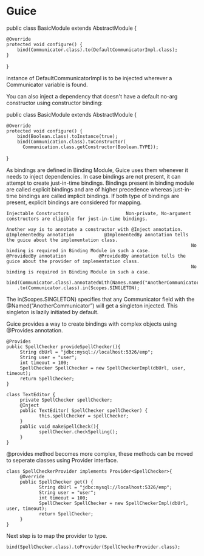 # Guice

public class BasicModule extends AbstractModule {
 
    @Override
    protected void configure() {
        bind(Communicator.class).to(DefaultCommunicatorImpl.class);
    }
}

instance of DefaultCommunicatorImpl is to be injected wherever a Communicator variable is found.

You can also inject a dependency that doesn't have a default no-arg constructor using constructor binding:

public class BasicModule extends AbstractModule {
 
    @Override
    protected void configure() {
        bind(Boolean.class).toInstance(true);
        bind(Communication.class).toConstructor(
          Communication.class.getConstructor(Boolean.TYPE));
}

As bindings are defined in Binding Module, Guice uses them whenever it needs to inject dependencies. In case bindings are not present, it can attempt to create just-in-time bindings. Bindings present in binding module are called explicit bindings and are of higher precedence whereas just-in-time bindings are called implicit bindings. If both type of bindings are present, explicit bindings are considered for mapping.

	Injectable Constructors						Non-private, No-argument constructors are eligible for just-in-time bindings. 
																		Another way is to annotate a constructor with @Inject annotation.
	@ImplementedBy annotation	        @ImplementedBy annotation tells the guice about the implementation class. 
																		No binding is required in Binding Module in such a case.
	@ProvidedBy annotation	          @ProvidedBy annotation tells the guice about the provider of implementation class. 
																		No binding is required in Binding Module in such a case.

	bind(Communicator.class).annotatedWith(Names.named("AnotherCommunicator"))
		.to(Communicator.class).in(Scopes.SINGLETON);
  
The in(Scopes.SINGLETON) specifies that any Communicator field with the @Named(“AnotherCommunicator”) 
will get a singleton injected. This singleton is lazily initiated by default.

Guice provides a way to create bindings with complex objects using @Provides annotation.

	@Provides
	public SpellChecker provideSpellChecker(){
		 String dbUrl = "jdbc:mysql://localhost:5326/emp";
		 String user = "user";
		 int timeout = 100;
		 SpellChecker SpellChecker = new SpellCheckerImpl(dbUrl, user, timeout);
		 return SpellChecker;
	}

	class TextEditor {
		 private SpellChecker spellChecker;
		 @Inject
		 public TextEditor( SpellChecker spellChecker) {
				this.spellChecker = spellChecker;
		 }
		 public void makeSpellCheck(){
				spellChecker.checkSpelling();
		 } 
	}

@provides method becomes more complex, these methods can be moved to seperate classes using Provider interface.

	class SpellCheckerProvider implements Provider<SpellChecker>{
		 @Override
		 public SpellChecker get() {
				String dbUrl = "jdbc:mysql://localhost:5326/emp";
				String user = "user";
				int timeout = 100;
				SpellChecker SpellChecker = new SpellCheckerImpl(dbUrl, user, timeout);
				return SpellChecker;
		 } 
	}
Next step is to map the provider to type.

	bind(SpellChecker.class).toProvider(SpellCheckerProvider.class);
